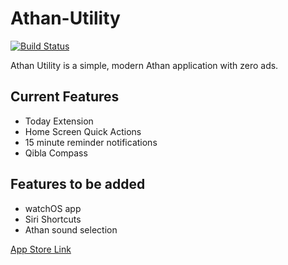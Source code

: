 # Athan-Utility

[![Build Status](https://travis-ci.org/oalejel/Athan-Utility.svg?branch=master)](https://travis-ci.org/oalejel/Athan-Utility)

Athan Utility is a simple, modern Athan application with zero ads. 

## Current Features
* Today Extension
* Home Screen Quick Actions
* 15 minute reminder notifications
* Qibla Compass

## Features to be added
* watchOS app
* Siri Shortcuts
* Athan sound selection

[App Store Link](https://itunes.apple.com/us/app/athan-utility/id1076108131?mt=8)
